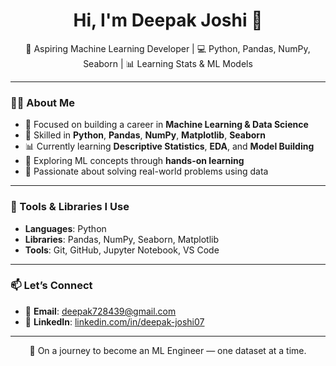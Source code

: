 <h1 align="center">Hi, I'm Deepak Joshi 👋</h1>

<p align="center">
  🚀 Aspiring Machine Learning Developer | 💻 Python, Pandas, NumPy, Seaborn | 📊 Learning Stats & ML Models
</p>

---

### 👨‍💻 About Me

- 🔭 Focused on building a career in **Machine Learning & Data Science**
- 🧠 Skilled in **Python**, **Pandas**, **NumPy**, **Matplotlib**, **Seaborn**
- 📊 Currently learning **Descriptive Statistics**, **EDA**, and **Model Building**
- 🧪 Exploring ML concepts through **hands-on learning**
- 🌱 Passionate about solving real-world problems using data

---

### 🧰 Tools & Libraries I Use

- **Languages**: Python
- **Libraries**: Pandas, NumPy, Seaborn, Matplotlib
- **Tools**: Git, GitHub, Jupyter Notebook, VS Code

---

### 📫 Let’s Connect

- 📧 **Email**: [deepak728439@gmail.com](mailto:deepak728439@gmail.com)
- 💼 **LinkedIn**: [linkedin.com/in/deepak-joshi07](https://www.linkedin.com/in/deepak-joshi07/)



---

<p align="center">
  📍 On a journey to become an ML Engineer — one dataset at a time.
</p>
